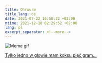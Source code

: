 ```yaml
---
title: Ohrwurm
title_lang: de
date: 2021-07-22 16:58:32 +03:00
mtime: 2021-12-18 02:29:52 +02:00
lang: pl
excerpt_separator: <!--more-->
---
```

<!--more-->
![Meme gif](/uploads/dancing-cow.gif)

[Tylko jedno w głowie mam koksu pięć gram…][1]

[1]: https://www.youtube.com/watch?v=qrxv0JNVtgY
